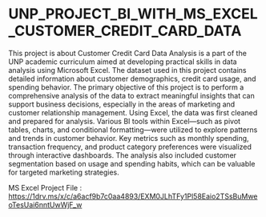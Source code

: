 # UNP_PROJECT_BI_WITH_MS_EXCEL_CUSTOMER_CREDIT_CARD_DATA

This project is about Customer Credit Card Data Analysis is a part of the UNP academic curriculum aimed at developing practical skills in data analysis using Microsoft Excel. The dataset used in this project contains detailed information about customer demographics, credit card usage, and spending behavior. The primary objective of this project is to perform a comprehensive analysis of the data to extract meaningful insights that can support business decisions, especially in the areas of marketing and customer relationship management.
Using Excel, the data was first cleaned and prepared for analysis. Various BI tools within Excel—such as pivot tables, charts, and conditional formatting—were utilized to explore patterns and trends in customer behavior. Key metrics such as monthly spending, transaction frequency, and product category preferences were visualized through interactive dashboards. The analysis also included customer segmentation based on usage and spending habits, which can be valuable for targeted marketing strategies.

MS Excel Project File :  
https://1drv.ms/x/c/a6acf9b7c0aa4893/EXM0JLhTFy1Pl58Eaio2TSsBuMweoTesUai6nntUwWjF_w
